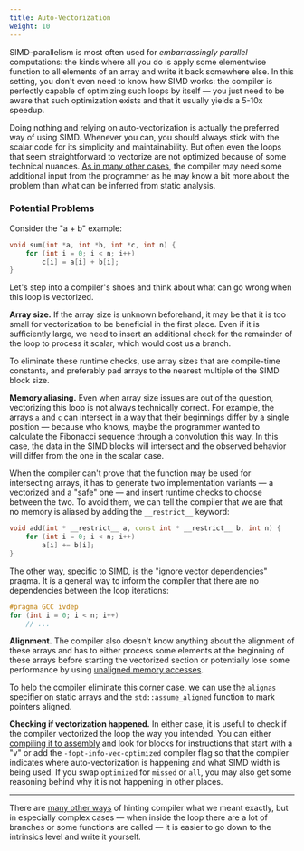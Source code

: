 ```yaml
---
title: Auto-Vectorization
weight: 10
---
```


SIMD-parallelism is most often used for *embarrassingly parallel* computations: the kinds where all you do is apply some elementwise function to all elements of an array and write it back somewhere else. In this setting, you don't even need to know how SIMD works: the compiler is perfectly capable of optimizing such loops by itself — you just need to be aware that such optimization exists and that it usually yields a 5-10x speedup.

Doing nothing and relying on auto-vectorization is actually the preferred way of using SIMD. Whenever you can, you should always stick with the scalar code for its simplicity and maintainability. But often even the loops that seem straightforward to vectorize are not optimized because of some technical nuances. [As in many other cases](/hpc/compilation/contracts), the compiler may need some additional input from the programmer as he may know a bit more about the problem than what can be inferred from static analysis.

### Potential Problems

Consider the "a + b" example:

```c++
void sum(int *a, int *b, int *c, int n) {
    for (int i = 0; i < n; i++)
        c[i] = a[i] + b[i];
}
```

Let's step into a compiler's shoes and think about what can go wrong when this loop is vectorized.

**Array size.** If the array size is unknown beforehand, it may be that it is too small for vectorization to be beneficial in the first place. Even if it is sufficiently large, we need to insert an additional check for the remainder of the loop to process it scalar, which would cost us a branch.

To eliminate these runtime checks, use array sizes that are compile-time constants, and preferably pad arrays to the nearest multiple of the SIMD block size.

**Memory aliasing.** Even when array size issues are out of the question, vectorizing this loop is not always technically correct. For example, the arrays `a` and `c` can intersect in a way that their beginnings differ by a single position — because who knows, maybe the programmer wanted to calculate the Fibonacci sequence through a convolution this way. In this case, the data in the SIMD blocks will intersect and the observed behavior will differ from the one in the scalar case.

When the compiler can't prove that the function may be used for intersecting arrays, it has to generate two implementation variants — a vectorized and a "safe" one — and insert runtime checks to choose between the two. To avoid them, we can tell the compiler that we are that no memory is aliased by adding the `__restrict__` keyword:

```cpp
void add(int * __restrict__ a, const int * __restrict__ b, int n) {
    for (int i = 0; i < n; i++)
        a[i] += b[i];
}
```

The other way, specific to SIMD, is the "ignore vector dependencies" pragma. It is a general way to inform the compiler that there are no dependencies between the loop iterations:

```c++
#pragma GCC ivdep
for (int i = 0; i < n; i++)
    // ...
```

**Alignment.** The compiler also doesn't know anything about the alignment of these arrays and has to either process some elements at the beginning of these arrays before starting the vectorized section or potentially lose some performance by using [unaligned memory accesses](../moving).

To help the compiler eliminate this corner case, we can use the `alignas` specifier on static arrays and the `std::assume_aligned` function to mark pointers aligned.

**Checking if vectorization happened.**  In either case, it is useful to check if the compiler vectorized the loop the way you intended. You can either [compiling it to assembly](/hpc/compilation/stages) and look for blocks for instructions that start with a "v" or add the `-fopt-info-vec-optimized` compiler flag so that the compiler indicates where auto-vectorization is happening and what SIMD width is being used. If you swap `optimized` for `missed` or `all`, you may also get some reasoning behind why it is not happening in other places.

---

There are [many other ways](https://software.intel.com/sites/default/files/m/4/8/8/2/a/31848-CompilerAutovectorizationGuide.pdf) of hinting compiler what we meant exactly, but in especially complex cases — when inside the loop there are a lot of branches or some functions are called — it is easier to go down to the intrinsics level and write it yourself.
